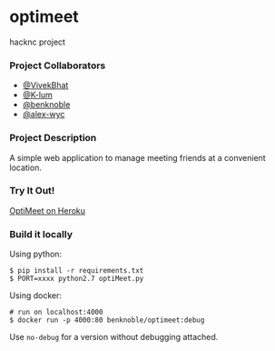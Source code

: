 # optimeet
hacknc project

### Project Collaborators

 * [@VivekBhat](https://github.com/VivekBhat)
 * [@K-lum](https://github.com/K-lum)
 * [@benknoble](https://github.com/benknoble)
 * [@alex-wyc](https://github.com/alex-wyc)

### Project Description

A simple web application to manage meeting friends at a convenient location.

### Try It Out!

[OptiMeet on Heroku](https://optimeet.herokuapp.com/)

### Build it locally

Using python:

```
$ pip install -r requirements.txt
$ PORT=xxxx python2.7 optiMeet.py
```

Using docker:

```
# run on localhost:4000
$ docker run -p 4000:80 benknoble/optimeet:debug
```

Use `no-debug` for a version without debugging attached.
